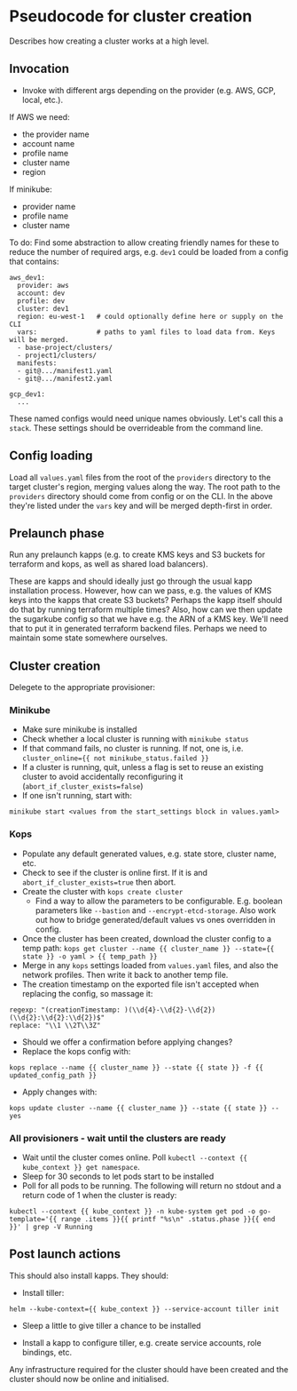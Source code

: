 # Pseudocode for cluster creation
Describes how creating a cluster works at a high level.

## Invocation
* Invoke with different args depending on the provider (e.g. AWS, GCP, local, etc.). 

If AWS we need:
* the provider name
* account name
* profile name
* cluster name
* region

If minikube:
* provider name
* profile name
* cluster name

To do: Find some abstraction to allow creating friendly names for these to
reduce the number of required args, e.g. `dev1` could be loaded from
a config that contains:
```
aws_dev1:
  provider: aws
  account: dev
  profile: dev
  cluster: dev1
  region: eu-west-1   # could optionally define here or supply on the CLI
  vars:               # paths to yaml files to load data from. Keys will be merged. 
  - base-project/clusters/
  - project1/clusters/
  manifests:
  - git@.../manifest1.yaml
  - git@.../manifest2.yaml

gcp_dev1:
  ...
```

These named configs would need unique names obviously. Let's call
this a `stack`. These settings should be overrideable from the
command line.

## Config loading
Load all `values.yaml` files from the root of the `providers` directory
to the target cluster's region, merging values along the way. The root path
to  the `providers` directory should come from config or on the CLI. In the 
above they're listed under the `vars` key and will be merged depth-first in 
order.

## Prelaunch phase
Run any prelaunch kapps (e.g. to create KMS keys and S3 buckets for terraform
and kops, as well as shared load balancers). 

These are kapps and should ideally just go through the usual kapp installation 
process. However, how can we pass, e.g. the values of KMS keys into the kapps
that create S3 buckets? Perhaps the kapp itself should do that by running 
terraform multiple times? Also, how can we then update the sugarkube config
so that we have e.g. the ARN of a KMS key. We'll need that to put it in 
generated terraform backend files. Perhaps we need to maintain some state
somewhere ourselves.

## Cluster creation

Delegete to the appropriate provisioner:

### Minikube
* Make sure minikube is installed
* Check whether a local cluster is running with `minikube status`
* If that command fails, no cluster is running. If not, one is, i.e.
  `cluster_online={{ not minikube_status.failed }}`
* If a cluster is running, quit, unless a flag is set to reuse an existing
  cluster to avoid accidentally reconfiguring it (`abort_if_cluster_exists=false`)
* If one isn't running, start with:
```
minikube start <values from the start_settings block in values.yaml>
```

### Kops
* Populate any default generated values, e.g. state store, cluster name, etc.
* Check to see if the cluster is online first. If it is and `abort_if_cluster_exists=true`
  then abort.
* Create the cluster with `kops create cluster`
  * Find a way to allow the parameters to be configurable. E.g. boolean 
    parameters like `--bastion` and `--encrypt-etcd-storage`. Also work out
    how to bridge generated/default values vs ones overridden in config.
* Once the cluster has been created, download the cluster config to a temp
  path: `kops get cluster --name {{ cluster_name }} --state={{ state }} -o yaml > {{ temp_path }}`
* Merge in any `kops` settings loaded from `values.yaml` files, and also the 
  network profiles. Then write it back to another temp file.
* The creation timestamp on the exported file isn't accepted when replacing the 
  config, so massage it: 
```
regexp: "(creationTimestamp: )(\\d{4}-\\d{2}-\\d{2}) (\\d{2}:\\d{2}:\\d{2})$"
replace: "\\1 \\2T\\3Z"
```
* Should we offer a confirmation before applying changes?
* Replace the kops config with: 
```
kops replace --name {{ cluster_name }} --state {{ state }} -f {{ updated_config_path }}
```
* Apply changes with:
```
kops update cluster --name {{ cluster_name }} --state {{ state }} --yes
```

### All provisioners - wait until the clusters are ready
* Wait until the cluster comes online. Poll `kubectl --context {{ kube_context }} get namespace`.
* Sleep for 30 seconds to let pods start to be installed
* Poll for all pods to be running. The following will return no stdout and a return code of 1 when the cluster is ready:
```
kubectl --context {{ kube_context }} -n kube-system get pod -o go-template='{{ range .items }}{{ printf "%s\n" .status.phase }}{{ end }}' | grep -V Running
```

## Post launch actions
This should also install kapps. They should:

* Install tiller:
```
helm --kube-context={{ kube_context }} --service-account tiller init
```
* Sleep a little to give tiller a chance to be installed

* Install a kapp to configure tiller, e.g. create service accounts, role bindings, etc.

Any infrastructure required for the cluster should have been created and the 
cluster should now be online and initialised. 
